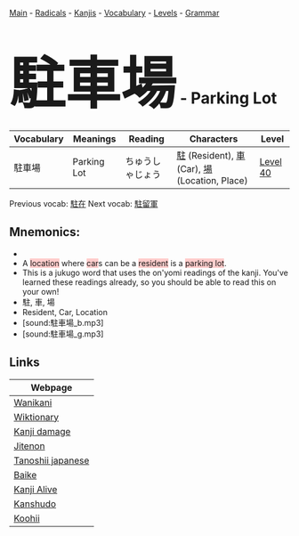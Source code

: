 <style> bigfont {font-size: 100px}</style>
[Main](../README.md) -
[Radicals](../radicals.md) -
[Kanjis](../kanjis.md) -
[Vocabulary](../vocabulary.md) -
[Levels](../levels.md) -
[Grammar](../grammar.md)
# <bigfont> 駐車場</bigfont> - Parking Lot 

| Vocabulary | Meanings | Reading | Characters | Level |
| --- | --- | --- | --- | --- |
| 駐車場 | Parking Lot | ちゅうしゃじょう |  [駐](../kanjis/駐.md) (Resident), [車](../kanjis/車.md) (Car), [場](../kanjis/場.md) (Location, Place) | [Level 40](../levels/wk_level40.md) |

Previous vocab: [駐在](駐在.md) Next vocab: [駐留軍](駐留軍.md) 

## Mnemonics:

* 
* A <span style="background-color:#ffcccb"> location</span> where <span style="background-color:#ffcccb"> car</span>s can be a <span style="background-color:#ffcccb"> resident</span> is a <span style="background-color:#ffcccb"> parking lot</span>.
* This is a jukugo word that uses the on'yomi readings of the kanji. You've learned these readings already, so you should be able to read this on your own!
* 駐, 車, 場
* Resident, Car, Location
* [sound:駐車場_b.mp3]
* [sound:駐車場_g.mp3]


## Links 

| Webpage |
| --- |
| [Wanikani          ](https://www.wanikani.com/kanji/駐車場) |
| [Wiktionary        ](https://en.wiktionary.org/wiki/駐車場) |
| [Kanji damage      ](http://www.kanjidamage.com/kanji/search?utf8=✓&q=駐車場) |
| [Jitenon           ](https://jitenon.com/kanji/駐車場) |
| [Tanoshii japanese ](https://www.tanoshiijapanese.com/dictionary/kanji.cfm?k=駐車場) |
| [Baike             ](https://baike.baidu.com/item/駐車場) |
| [Kanji Alive       ](https://app.kanjialive.com/駐車場) |
| [Kanshudo          ](https://www.kanshudo.com/searchmn?q=駐車場) |
| [Koohii            ](https://kanji.koohii.com/study/kanji/駐車場) |
